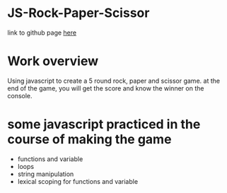 # JS-Rock-Paper-Scissor

link to github page [here](https://ralatcode.github.io/JS-Rock-Paper-Scissor/)

# Work overview

Using javascript to create a 5 round rock, paper and scissor game. at the end of the game, you will get the score and know the winner on the console. 

# some javascript practiced in the course of making the game
- functions and variable 
- loops 
- string manipulation 
- lexical scoping for functions and variable

